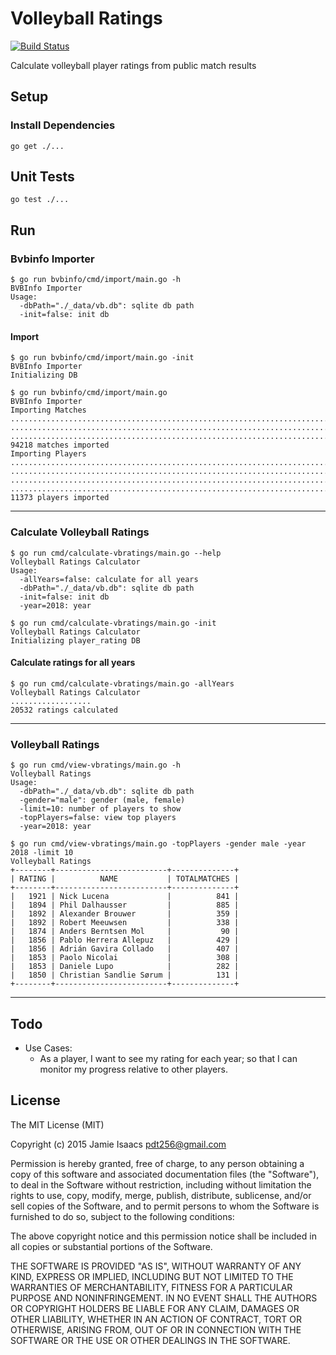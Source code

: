 Volleyball Ratings
========================
[![Build Status](https://travis-ci.org/pdt256/vbratings.svg?branch=master)](https://travis-ci.org/pdt256/vbratings)

Calculate volleyball player ratings from public match results

## Setup

### Install Dependencies

```
go get ./...
```

## Unit Tests

```
go test ./...
```

## Run

### Bvbinfo Importer

```
$ go run bvbinfo/cmd/import/main.go -h
BVBInfo Importer
Usage:
  -dbPath="./_data/vb.db": sqlite db path
  -init=false: init db
```

#### Import

```
$ go run bvbinfo/cmd/import/main.go -init
BVBInfo Importer
Initializing DB
```

```
$ go run bvbinfo/cmd/import/main.go
BVBInfo Importer
Importing Matches
...............................................................................
...............................................................................
...............................................................................
94218 matches imported
Importing Players
...............................................................................
...............................................................................
...............................................................................
...............................................................................
11373 players imported
```

---

### Calculate Volleyball Ratings

```
$ go run cmd/calculate-vbratings/main.go --help
Volleyball Ratings Calculator
Usage:
  -allYears=false: calculate for all years
  -dbPath="./_data/vb.db": sqlite db path
  -init=false: init db
  -year=2018: year
```

```
$ go run cmd/calculate-vbratings/main.go -init
Volleyball Ratings Calculator
Initializing player_rating DB
```

#### Calculate ratings for all years

```
$ go run cmd/calculate-vbratings/main.go -allYears
Volleyball Ratings Calculator
..................
20532 ratings calculated
```

---

### Volleyball Ratings

```
$ go run cmd/view-vbratings/main.go -h
Volleyball Ratings
Usage:
  -dbPath="./_data/vb.db": sqlite db path
  -gender="male": gender (male, female)
  -limit=10: number of players to show
  -topPlayers=false: view top players
  -year=2018: year
```

```
$ go run cmd/view-vbratings/main.go -topPlayers -gender male -year 2018 -limit 10
Volleyball Ratings
+--------+-------------------------+--------------+
| RATING |          NAME           | TOTALMATCHES |
+--------+-------------------------+--------------+
|   1921 | Nick Lucena             |          841 |
|   1894 | Phil Dalhausser         |          885 |
|   1892 | Alexander Brouwer       |          359 |
|   1892 | Robert Meeuwsen         |          338 |
|   1874 | Anders Berntsen Mol     |           90 |
|   1856 | Pablo Herrera Allepuz   |          429 |
|   1856 | Adrián Gavira Collado   |          407 |
|   1853 | Paolo Nicolai           |          308 |
|   1853 | Daniele Lupo            |          282 |
|   1850 | Christian Sandlie Sørum |          131 |
+--------+-------------------------+--------------+
```

---

## Todo

* Use Cases:
  - As a player, I want to see my rating for each year; so that I can monitor
    my progress relative to other players.

## License

The MIT License (MIT)

Copyright (c) 2015 Jamie Isaacs <pdt256@gmail.com>

Permission is hereby granted, free of charge, to any person obtaining a copy
of this software and associated documentation files (the "Software"), to deal
in the Software without restriction, including without limitation the rights
to use, copy, modify, merge, publish, distribute, sublicense, and/or sell
copies of the Software, and to permit persons to whom the Software is
furnished to do so, subject to the following conditions:

The above copyright notice and this permission notice shall be included in
all copies or substantial portions of the Software.

THE SOFTWARE IS PROVIDED "AS IS", WITHOUT WARRANTY OF ANY KIND, EXPRESS OR
IMPLIED, INCLUDING BUT NOT LIMITED TO THE WARRANTIES OF MERCHANTABILITY,
FITNESS FOR A PARTICULAR PURPOSE AND NONINFRINGEMENT. IN NO EVENT SHALL THE
AUTHORS OR COPYRIGHT HOLDERS BE LIABLE FOR ANY CLAIM, DAMAGES OR OTHER
LIABILITY, WHETHER IN AN ACTION OF CONTRACT, TORT OR OTHERWISE, ARISING FROM,
OUT OF OR IN CONNECTION WITH THE SOFTWARE OR THE USE OR OTHER DEALINGS IN
THE SOFTWARE.
